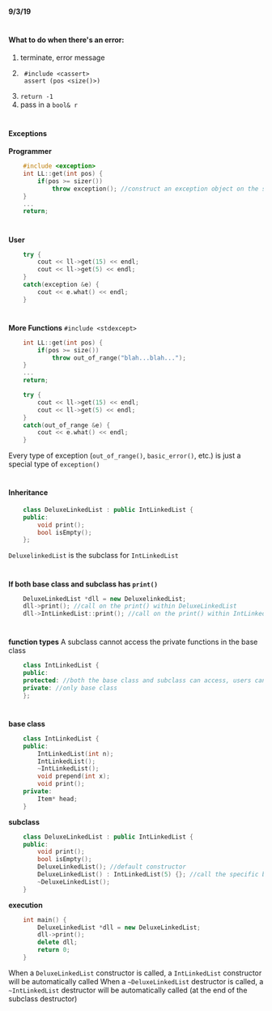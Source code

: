 #### 9/3/19
#
#

#### What to do when there's an error:
1. terminate, error message
2. ```
	#include <cassert>
	assert (pos <size()>)
	```
3. `return -1`
4. pass in a `bool& r`

#
#
#### Exceptions
**Programmer**
```c++
	#include <exception>
	int LL::get(int pos) {
		if(pos >= sizer()) 
			throw exception(); //construct an exception object on the spot
	}
	...
	return;
```
#
**User**
```c++
	try {
		cout << ll->get(15) << endl;
		cout << ll->get(5) << endl;
	}
	catch(exception &e) {
		cout << e.what() << endl;
	}
```
#
**More Functions**
`#include <stdexcept>`
```c++
	int LL::get(int pos) {
		if(pos >= size())
			throw out_of_range("blah...blah...");
	}
	...
	return;
```
```c++
	try {
		cout << ll->get(15) << endl;
		cout << ll->get(5) << endl;
	}
	catch(out_of_range &e) {
		cout << e.what() << endl;
	}
```
Every type of exception (`out_of_range()`, `basic_error()`, etc.) is just a special type of `exception()`

#
#
#### Inheritance
```c++
	class DeluxeLinkedList : public IntLinkedList {
	public:
		void print();
		bool isEmpty();
	};
```
`DeluxelinkedList` is the subclass for `IntLinkedList`

#
**If both base class and subclass has `print()`**
```c++
	DeluxeLinkedList *dll = new DeluxelinkedList;
	dll->print(); //call on the print() within DeluxeLinkedList
	dll->IntLinkedList::print(); //call on the print() within IntLinkedList
```

#
**function types**
A subclass cannot access the private functions in the base class
```c++
	class IntLinkedList {
	public:
	protected: //both the base class and subclass can access, users cannot
	private: //only base class
	};
```

#
**base class**
```c++
	class IntLinkedList {
	public:
		IntLinkedList(int n);
		IntLinkedList();
		~IntLinkedList();
		void prepend(int x);
		void print();
	private:
		Item* head;
	}
```
**subclass**
```c++
	class DeluxeLinkedList : public IntLinkedList {
	public:
		void print();
		bool isEmpty();
		DeluxeLinkedList(); //default constructor
		DeluxeLinkedList() : IntLinkedList(5) {}; //call the specific base ckass constructor
		~DeluxeLinkedList();
	}
```
**execution**
```c++
	int main() {
		DeluxeLinkedList *dll = new DeluxeLinkedList;
		dll->print();
		delete dll;
		return 0;
	}
```
When a `DeluxeLinkedList` constructor is called, a `IntLinkedList` constructor will be automatically called
When a `~DeluxeLinkedList` destructor is called, a `~IntLinkedList` destructor will be automatically called (at the end of the subclass destructor)











